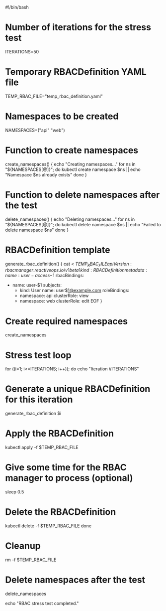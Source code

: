 #!/bin/bash

# Number of iterations for the stress test
ITERATIONS=50

# Temporary RBACDefinition YAML file
TEMP_RBAC_FILE="temp_rbac_definition.yaml"

# Namespaces to be created
NAMESPACES=("api" "web")

# Function to create namespaces
create_namespaces() {
  echo "Creating namespaces..."
  for ns in "${NAMESPACES[@]}"; do
    kubectl create namespace $ns || echo "Namespace $ns already exists"
  done
}

# Function to delete namespaces after the test
delete_namespaces() {
  echo "Deleting namespaces..."
  for ns in "${NAMESPACES[@]}"; do
    kubectl delete namespace $ns || echo "Failed to delete namespace $ns"
  done
}

# RBACDefinition template
generate_rbac_definition() {
  cat <<EOF > $TEMP_RBAC_FILE
apiVersion: rbacmanager.reactiveops.io/v1beta1
kind: RBACDefinition
metadata:
  name: user-access-$1
rbacBindings:
  - name: user-$1
    subjects:
      - kind: User
        name: user$1@example.com
    roleBindings:
      - namespace: api
        clusterRole: view
      - namespace: web
        clusterRole: edit
EOF
}

# Create required namespaces
create_namespaces

# Stress test loop
for ((i=1; i<=ITERATIONS; i++)); do
  echo "Iteration $i/$ITERATIONS"

  # Generate a unique RBACDefinition for this iteration
  generate_rbac_definition $i

  # Apply the RBACDefinition
  kubectl apply -f $TEMP_RBAC_FILE

  # Give some time for the RBAC manager to process (optional)
  sleep 0.5

  # Delete the RBACDefinition
  kubectl delete -f $TEMP_RBAC_FILE
done

# Cleanup
rm -f $TEMP_RBAC_FILE

# Delete namespaces after the test
delete_namespaces

echo "RBAC stress test completed."
